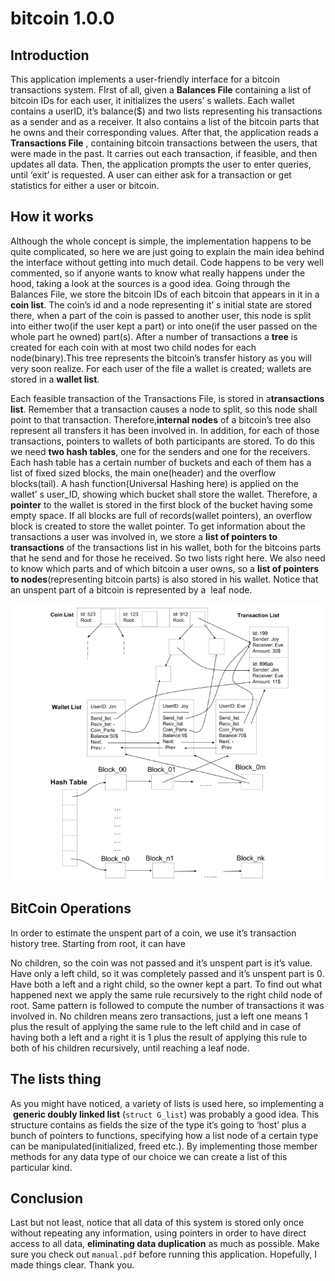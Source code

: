 # bitcoin 1.0.0

## Introduction

This application implements a user-friendly interface for a bitcoin transactions system.
FIrst of all, given a ​**Balances File**​ containing a list of bitcoin IDs for each user, it initializes
the users’ s wallets. Each wallet contains a userID, it’s balance($) and two lists representing
his transactions as a sender and as a receiver. It also contains a list of the bitcoin parts that
he owns and their corresponding values.
After that, the application reads a ​ **Transactions File**​ , containing bitcoin transactions
between the users, that were made in the past. It carries out each transaction, if feasible,
and then updates all data.
Then, the application prompts the user to enter queries, until ‘exit’ is requested.
A user can either ask for a transaction or get statistics for either a user or bitcoin.

## How it works

Although the whole concept is simple, the implementation happens to be quite
complicated, so here we are just going to explain the main idea behind the interface
without getting into much detail.
Code happens to be very well commented, so if anyone
wants to know what really happens under the hood, taking
a look at the sources is a good idea.
Going through the Balances File, we store the bitcoin IDs of each bitcoin that appears in it
in a ​ **coin list**.​ The coin’s id and a node representing it’ s initial state are stored there, when
a part of the coin is passed to another user, this node is split into either two(if the user kept
a part) or into one(if the user passed on the whole part he owned) part(s). After a number
of transactions a ​ **tree​** is created for each coin with at most two child nodes for each
node(binary).This tree represents the bitcoin’s transfer history as you will very soon realize.
For each user of the file a wallet is created; wallets are stored in a ​**wallet list​**.

Each feasible transaction of the Transactions File, is stored in a ​**transactions list**​.
Remember that a transaction causes a node to split, so this node shall point to that
transaction. Therefore, ​**internal nodes​** of a bitcoin’s tree also represent all transfers it has
been involved in.
In addition, for each of those transactions, pointers to wallets of both participants are
stored. To do this we need ​**two hash tables**, one for the senders and one for the receivers.
Each hash table has a certain number of buckets and each of them has a list of fixed sized
blocks, the main one(header) and the overflow blocks(tail). A hash function(Universal
Hashing here) is applied on the wallet’ s user_ID, showing which bucket shall store the
wallet. Therefore, a ​**pointer**​ to the wallet is stored in the first block of the bucket having some
empty space. If all blocks are full of records(wallet pointers), an overflow block is created to
store the wallet pointer.
To get information about the transactions a user was involved in, we store a
​**list of pointers to transactions**​ of the transactions list
in his wallet, both for the bitcoins parts that he
send and for those he received. So two lists right here.
We also need to know which parts and of which bitcoin a user owns,
so a ​**list of pointers to nodes**​ (representing bitcoin parts)
is also stored in his wallet. Notice that an unspent
part of a bitcoin is represented by a ​ leaf node​.

![diagram](./rsrc/diagram.png)

## BitCoin Operations

In order to estimate the unspent part of a coin, we use it’s transaction history tree. Starting
from root, it can have

No children, so the coin was not passed and it’s unspent part is it’s value.
Have only a left child, so it was completely passed and it’s unspent part is 0.
Have both a left and a right child, so the owner kept a part. To find out what
happened next we apply the same rule recursively to the right child node of root.
Same pattern is followed to compute the number of transactions it was involved in. No
children means zero transactions, just a left one means 1 plus the result of applying the
same rule to the left child and in case of having both a left and a right it is 1 plus the result
of applying this rule to both of his children recursively, until reaching a leaf node.

## The lists thing

As you might have noticed, a variety of lists is used here, so implementing a ​
**generic doubly linked list** (`struct G_list`)
was probably a good idea. This structure contains as fields
the size of the type it’s going to ‘host’ plus a bunch of pointers to functions, specifying how a
list node of a certain type can be manipulated(initialized, freed etc.). By implementing those
member methods for any data type of our choice we can create a list of this particular kind.

## Conclusion

Last but not least, notice that all data of this system is stored only once without repeating
any information, using pointers in order to have direct access to all data,​
**eliminating data duplication​** as much as possible. Make sure you check out
`manual.pdf` before running this application.
Hopefully, I made things clear.
Thank you.
